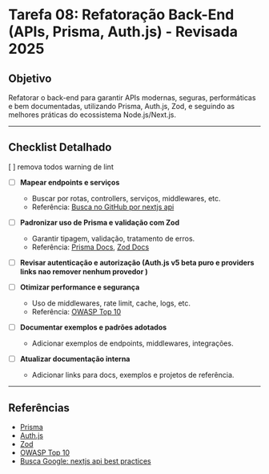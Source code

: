 # Tarefa 08: Refatoração Back-End (APIs, Prisma, Auth.js) - Revisada 2025

## Objetivo
Refatorar o back-end para garantir APIs modernas, seguras, performáticas e bem documentadas, utilizando Prisma, Auth.js, Zod, e seguindo as melhores práticas do ecossistema Node.js/Next.js.

---

## Checklist Detalhado
 [ ] remova todos warning de lint
- [ ] **Mapear endpoints e serviços**
  - Buscar por rotas, controllers, serviços, middlewares, etc.
  - Referência: [Busca no GitHub por nextjs api](https://github.com/search?q=nextjs+api)

- [ ] **Padronizar uso de Prisma e validação com Zod**
  - Garantir tipagem, validação, tratamento de erros.
  - Referência: [Prisma Docs](https://www.prisma.io/docs/), [Zod Docs](https://zod.dev/)

- [ ] **Revisar autenticação e autorização (Auth.js v5 beta puro e providers links nao remover nenhum provedor )**


- [ ] **Otimizar performance e segurança**
  - Uso de middlewares, rate limit, cache, logs, etc.
  - Referência: [OWASP Top 10](https://owasp.org/www-project-top-ten/)

- [ ] **Documentar exemplos e padrões adotados**
  - Adicionar exemplos de endpoints, middlewares, integrações.

- [ ] **Atualizar documentação interna**
  - Adicionar links para docs, exemplos e projetos de referência.

---

## Referências
- [Prisma](https://www.prisma.io/docs/)
- [Auth.js](https://authjs.dev/)
- [Zod](https://zod.dev/)
- [OWASP Top 10](https://owasp.org/www-project-top-ten/)
- [Busca Google: nextjs api best practices](https://www.google.com/search?q=nextjs+api+best+practices)
